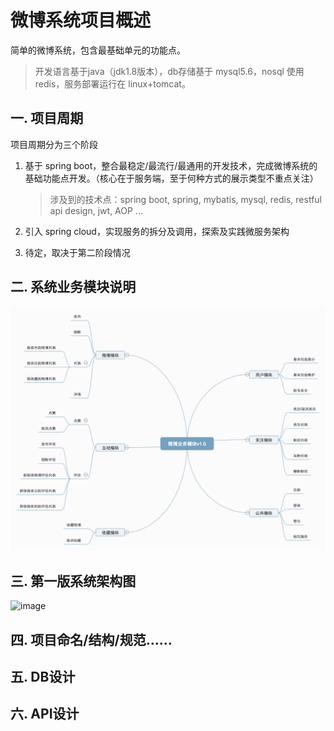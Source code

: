 # 微博系统项目概述
简单的微博系统，包含最基础单元的功能点。

> 开发语言基于java（jdk1.8版本），db存储基于 mysql5.6，nosql 使用 redis，服务部署运行在 linux+tomcat。

## 一. 项目周期
项目周期分为三个阶段

1. 基于 spring boot，整合最稳定/最流行/最通用的开发技术，完成微博系统的基础功能点开发。（核心在于服务端，至于何种方式的展示类型不重点关注）
    
    > 涉及到的技术点：spring boot, spring, mybatis, mysql, redis, restful api design, jwt, AOP ...
     
2. 引入 spring cloud，实现服务的拆分及调用，探索及实践微服务架构

3. 待定，取决于第二阶段情况

## 二. 系统业务模块说明
![image](https://raw.githubusercontent.com/mntfun/linker/master/linker-doc/weibo-business-modulev1.0.png)

## 三. 第一版系统架构图
![image](https://raw.githubusercontent.com/mntfun/linker/master/linker-doc/weibo/weibo-sys-v1.0.jpeg)

## 四. 项目命名/结构/规范……

## 五. DB设计

## 六. API设计